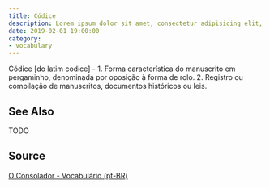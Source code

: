 ```yaml
---
title: Códice
description: Lorem ipsum dolor sit amet, consectetur adipisicing elit, sed do eiusmod tempor incididunt ut labore et dolore magna aliqua.  TODO
date: 2019-02-01 19:00:00
category:
- vocabulary
---
```


Códice [do latim codice] - 1. Forma característica do manuscrito em pergaminho, denominada por oposição à forma de rolo. 2. Registro ou compilação de manuscritos, documentos históricos ou leis.

## See Also
TODO

## Source
[O Consolador - Vocabulário (pt-BR)](http://www.oconsolador.com.br/linkfixo/vocabulario/principal.html)


